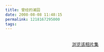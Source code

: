 ```yaml
---
title: 曾经的浦园
date: 2008-08-08 11:48:15
permalink: 1218167295000
tags: 
---
```


<p style="text-align: center;"><set_id="72157604809509104"><a href="http://www.flickr.com/photos/yyqian/sets/72157604809509104/show" target="_blank"><br/>浏览该相片集</a></p>
